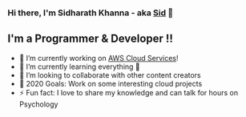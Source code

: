 <!--
**sidharathkhanna29/sidharathkhanna29** is a ✨ _special_ ✨ repository because its `README.md` (this file) appears on your GitHub profile.

Here are some ideas to get you started:

- 🔭 I’m currently working on ...
- 🌱 I’m currently learning ...
- 👯 I’m looking to collaborate on ...
- 🤔 I’m looking for help with ...
- 💬 Ask me about ...
- 📫 How to reach me: ...
- 😄 Pronouns: ...
- ⚡ Fun fact: ...
-->
### Hi there, I'm Sidharath Khanna - aka [Sid][website] 👋


## I'm a Programmer & Developer !!

- 🔭 I’m currently working on [AWS Cloud Services][aws]!
- 🌱 I’m currently learning everything 🤣
- 👯 I’m looking to collaborate with other content creators
- 🥅 2020 Goals: Work on some interesting cloud projects
- ⚡ Fun fact: I love to share my knowledge and can talk for hours on Psychology


[website]: https://sidharathkhanna29.github.io/

[sid_gtihub_code]: https://github.com/sidharathkhanna29

[twitter]: https://twitter.com/khannasidharath

[instagram]: https://www.instagram.com/khanna_sidharath/

[linkedin]: https://www.linkedin.com/in/sidharathkhanna29/

[aws]: https://aws.amazon.com/
